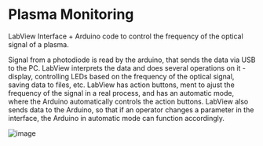 # Plasma Monitoring

LabView Interface + Arduino code to control the frequency of the optical signal of a plasma. 

Signal from a photodiode is read by the arduino, that sends the data via USB to the PC. LabView interprets the data and does several operations on it - display, controlling LEDs based on the frequency of the optical signal, saving data to files, etc. LabView has action buttons, ment to ajust the frequency of the signal in a real process, and has an automatic mode, where the Arduino automatically controls the action buttons. LabView also sends data to the Arduino, so that if an operator changes a parameter in the interface, the Arduino in automatic mode can function accordingly.

![image](https://github.com/Rui6filipe/Plasma-Monitoring/assets/162214885/d25fe4fc-4ed4-482f-8563-36186d2ce5ea)
